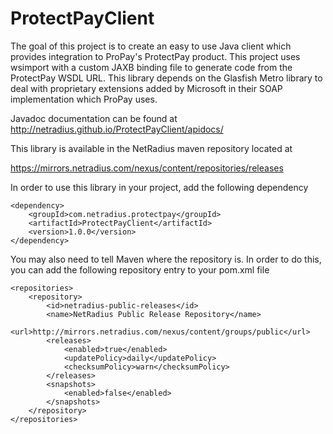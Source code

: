 ProtectPayClient
================

The goal of this project is to create an easy to use Java client which provides
integration to ProPay's ProtectPay product.  This project uses wsimport with a
custom JAXB binding file to generate code from the ProtectPay WSDL URL. This
library depends on the Glasfish Metro library to deal with proprietary
extensions added by Microsoft in their SOAP implementation which ProPay uses.

Javadoc documentation can be found at http://netradius.github.io/ProtectPayClient/apidocs/

This library is available in the NetRadius maven repository located at 

https://mirrors.netradius.com/nexus/content/repositories/releases

In order to use this library in your project, add the following dependency

    <dependency>
        <groupId>com.netradius.protectpay</groupId>
        <artifactId>ProtectPayClient</artifactId>
        <version>1.0.0</version>
    </dependency>

You may also need to tell Maven where the repository is. In order to do this,
you can add the following repository entry to your pom.xml file

    <repositories>
        <repository>
            <id>netradius-public-releases</id>
            <name>NetRadius Public Release Repository</name>
            <url>http://mirrors.netradius.com/nexus/content/groups/public</url>
            <releases>
                <enabled>true</enabled>
                <updatePolicy>daily</updatePolicy>
                <checksumPolicy>warn</checksumPolicy>
            </releases>
            <snapshots>
                <enabled>false</enabled>
            </snapshots>
        </repository>
    </repositories>
